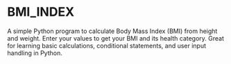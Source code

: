 # BMI_INDEX
A simple Python program to calculate Body Mass Index (BMI) from height and weight. Enter your values to get your BMI and its health category. Great for learning basic calculations, conditional statements, and user input handling in Python.

